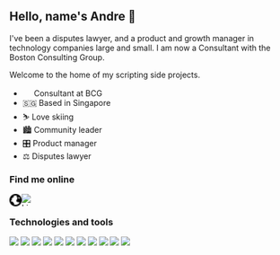 ## Hello, name's Andre 👋

I've been a disputes lawyer, and a product and growth manager in technology companies large and small. I am now a Consultant with the Boston Consulting Group.

Welcome to the home of my scripting side projects.

- <img src='https://www.bcg.com/favicon.ico' height='16' width='16'> Consultant at BCG
- 🇸🇬 Based in Singapore
- ⛷️ Love skiing
- 🏙️ Community leader
- 🎛️ Product manager
- ⚖️ Disputes lawyer

### Find me online
[<img align='left' alt='andrelow.com' src='https://raw.githubusercontent.com/iconic/open-iconic/master/svg/globe.svg' height='22' width='22'>][website]
[<img align='left' alt='LinkedIn' src='https://cdn.jsdelivr.net/npm/simple-icons@5.9.0/icons/linkedin.svg' height='22' width='22'>][linkedin]
<br>

### Technologies and tools
![](https://img.shields.io/badge/OS-Ubuntu%20on%20WSL-informational?style=flat&logo=Ubuntu&logoColor=white&color=2bbc8a)
![](https://img.shields.io/badge/OS-Windows%2011-informational?style=flat&logo=Windows&logoColor=white&color=2bbc8a)
![](https://img.shields.io/badge/OS-macOS-informational?style=flat&logo=macOS&logoColor=white&color=2bbc8a)
![](https://img.shields.io/badge/Cloud-AWS-informational?style=flat&logo=Amazon%20AWS&logoColor=white&color=2bbc8a)
![](https://img.shields.io/badge/Editor-VS%20Code-informational?style=flat&logo=Visual%20Studio%20Code&logoColor=white&color=2bbc8a)
![](https://img.shields.io/badge/Terminal-Windows%20Terminal-informational?style=flat&logo=Windows%20Terminal&logoColor=white&color=2bbc8a)
![](https://img.shields.io/badge/Terminal-iTerm2-informational?style=flat&logo=iTerm2&logoColor=white&color=2bbc8a)
![](https://img.shields.io/badge/Shell-Fish-informational?style=flat&logo=Fish&logoColor=white&color=2bbc8a)
![](https://img.shields.io/badge/Language-Python-informational?style=flat&logo=Python&logoColor=white&color=2bbc8a)
![](https://img.shields.io/badge/Language-JavaScript-informational?style=flat&logo=JavaScript&logoColor=white&color=2bbc8a)
![](https://img.shields.io/badge/ML-PyTorch-informational?style=flat&logo=PyTorch&logoColor=white&color=2bbc8a)

[website]: https://www.andrelow.com
[linkedin]: https://www.linkedin.com/in/andrelow/
